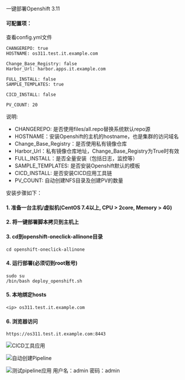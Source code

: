 一键部署Openshift 3.11
#### 可配置项：
查看config.yml文件

    CHANGEREPO: true
    HOSTNAME: os311.test.it.example.com

    Change_Base_Registry: false
    Harbor_Url: harbor.apps.it.example.com

    FULL_INSTALL: false
    SAMPLE_TEMPLATES: true

    CICD_INSTALL: false

    PV_COUNT: 20
说明:
- CHANGEREPO: 是否使用files/all.repo替换系统默认repo源
- HOSTNAME：安装Openshift的主机的hostname，也是集群的访问域名
- Change_Base_Registry：是否使用私有镜像仓库
- Harbor_Url：私有镜像仓库地址，Change_Base_Registry为True时有效
- FULL_INSTALL：是否全量安装（包括日志，监控等）
- SAMPLE_TEMPLATES: 是否安装Openshift默认的模板
- CICD_INSTALL: 是否安装CICD应用工具链
- PV_COUNT: 自动创建NFS目录及创建PV的数量

安装步骤如下：
#### 1. 准备一台主机/虚拟机(CentOS 7.4以上, CPU > 2core, Memory > 4G)

#### 2. 将一键部署脚本拷贝到主机上

#### 3. cd到openshift-oneclick-allinone目录
    
    cd openshift-oneclick-allinone
    
#### 4. 运行部署(必须切到root账号)

    sudo su
    /bin/bash deploy_openshift.sh
    
#### 5. 本地绑定hosts
    <ip> os311.test.it.example.com
#### 6. 浏览器访问
    https://os311.test.it.example.com:8443
![CICD工具应用](https://images.gitee.com/uploads/images/2018/1211/180618_90ca6ea4_550732.png "屏幕截图.png")

![自动创建Pipeline](https://images.gitee.com/uploads/images/2018/1211/180737_038ab5ba_550732.png "屏幕截图.png")

![测试pipeline应用](https://images.gitee.com/uploads/images/2018/1211/181107_da9cea98_550732.png "屏幕截图.png")
用户名：admin  密码：admin
